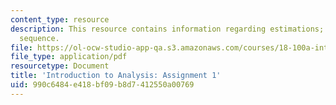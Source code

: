 ```yaml
---
content_type: resource
description: This resource contains information regarding estimations; limit of a
  sequence.
file: https://ol-ocw-studio-app-qa.s3.amazonaws.com/courses/18-100a-introduction-to-analysis-fall-2012/990c6484e418bf09b8d7412550a00769_MIT18_100AF12_Assign_1.pdf
file_type: application/pdf
resourcetype: Document
title: 'Introduction to Analysis: Assignment 1'
uid: 990c6484-e418-bf09-b8d7-412550a00769
---
```

